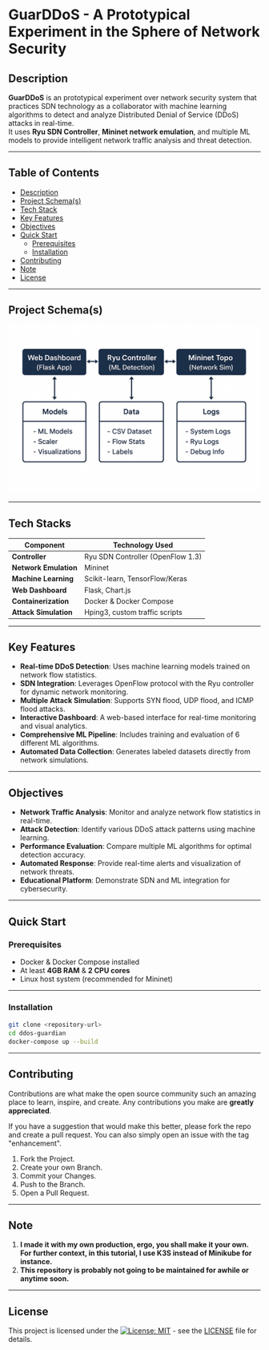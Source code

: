 # GuarDDoS - A Prototypical Experiment in the Sphere of Network Security

## Description

**GuarDDoS** is an prototypical experiment over network security system that practices SDN technology as a collaborator with machine learning algorithms to detect and analyze Distributed Denial of Service (DDoS) attacks in real-time.  
It uses **Ryu SDN Controller**, **Mininet network emulation**, and multiple ML models to provide intelligent network traffic analysis and threat detection.

---
## Table of Contents

- [Description](#description)
- [Project Schema(s)](#project-schemas)
- [Tech Stack](#tech-stack)
- [Key Features](#key-features)
- [Objectives](#objectives)
- [Quick Start](#-quick-start)
  - [Prerequisites](#prerequisites)
  - [Installation](#installation)
- [Contributing](#contributing)
- [Note](#note)
- [License](#license)

---
## Project Schema(s)

![Structural Poverty](assets/schemas.png)

---
## Tech Stacks

| Component         | Technology Used |
|-------------------|-----------------|
| **Controller**    | Ryu SDN Controller (OpenFlow 1.3) |
| **Network Emulation** | Mininet |
| **Machine Learning**  | Scikit-learn, TensorFlow/Keras |
| **Web Dashboard**     | Flask, Chart.js |
| **Containerization**  | Docker & Docker Compose |
| **Attack Simulation** | Hping3, custom traffic scripts |

---
## Key Features

-   **Real-time DDoS Detection**: Uses machine learning models trained on network flow statistics.
-   **SDN Integration**: Leverages OpenFlow protocol with the Ryu controller for dynamic network monitoring.
-   **Multiple Attack Simulation**: Supports SYN flood, UDP flood, and ICMP flood attacks.
-   **Interactive Dashboard**: A web-based interface for real-time monitoring and visual analytics.
-   **Comprehensive ML Pipeline**: Includes training and evaluation of 6 different ML algorithms.
-   **Automated Data Collection**: Generates labeled datasets directly from network simulations.

---
## Objectives

-   **Network Traffic Analysis**: Monitor and analyze network flow statistics in real-time.
-   **Attack Detection**: Identify various DDoS attack patterns using machine learning.
-   **Performance Evaluation**: Compare multiple ML algorithms for optimal detection accuracy.
-   **Automated Response**: Provide real-time alerts and visualization of network threats.
-   **Educational Platform**: Demonstrate SDN and ML integration for cybersecurity.

---
## Quick Start

### **Prerequisites**

- Docker & Docker Compose installed
- At least **4GB RAM** & **2 CPU cores**
- Linux host system (recommended for Mininet)

---
### **Installation**

```bash
git clone <repository-url>
cd ddos-guardian
docker-compose up --build  
```

---
## Contributing

Contributions are what make the open source community such an amazing place to learn, inspire, and create. Any contributions you make are **greatly appreciated**.

If you have a suggestion that would make this better, please fork the repo and create a pull request. You can also simply open an issue with the tag "enhancement".

1.  Fork the Project.
2.  Create your own Branch.
3.  Commit your Changes.
4.  Push to the Branch.
5.  Open a Pull Request.

---
## Note

1. **I made it with my own production, ergo, you shall make it your own. For further context, in this tutorial, I use K3S instead of Minikube for instance.**
2. **This repository is probably not going to be maintained for awhile or anytime soon.**

---
## License

This project is licensed under the [![License: MIT](https://img.shields.io/badge/License-MIT-yellow.svg)](https://opensource.org/licenses/MIT) - see the [LICENSE](LICENSE) file for details.
